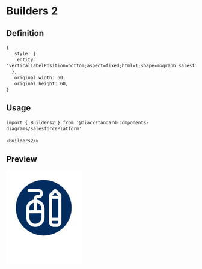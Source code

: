 # Builders 2

## Definition

```
{
  _style: { 
    entity: 'verticalLabelPosition=bottom;aspect=fixed;html=1;shape=mxgraph.salesforce.builders2;',
  },
  _original_width: 60,
  _original_height: 60,
}
```

## Usage

```
import { Builders2 } from '@diac/standard-components-diagrams/salesforcePlatform'

<Builders2/>
```

## Preview

<img src="./builders-2.png" width="200"/>
